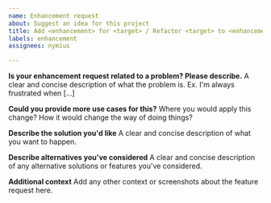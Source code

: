 ```yaml
---
name: Enhancement request
about: Suggest an idea for this project
title: Add <enhancement> for <target> / Refactor <target> to <enhancement>
labels: enhancement
assignees: nymius

---
```


**Is your enhancement request related to a problem? Please describe.**
A clear and concise description of what the problem is. Ex. I'm always frustrated when [...]

**Could you provide more use cases for this?**
Where you would apply this change? How it would change the way of doing things?

**Describe the solution you'd like**
A clear and concise description of what you want to happen.

**Describe alternatives you've considered**
A clear and concise description of any alternative solutions or features you've considered.

**Additional context**
Add any other context or screenshots about the feature request here.
